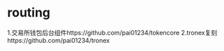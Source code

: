 # routing
1.交易所钱包后台组件https://github.com/pai01234/tokencore
2.tronex复刻https://github.com/pai01234/tronex
